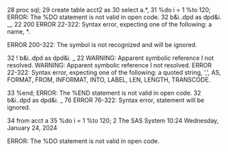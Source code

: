    
28         proc sql;
29         create table acct2 as
30         select a.*,
31                %do i = 1 %to 120;
ERROR: The %DO statement is not valid in open code.
32                    b&i..dpd as dpd&i.
                          __
                          22
                          200
ERROR 22-322: Syntax error, expecting one of the following: a name, *.  

ERROR 200-322: The symbol is not recognized and will be ignored.

32       !            b&i..dpd as dpd&i.
                                     _
                                     22
WARNING: Apparent symbolic reference I not resolved.
WARNING: Apparent symbolic reference I not resolved.
ERROR 22-322: Syntax error, expecting one of the following: a quoted string, ',', AS, FORMAT, FROM, INFORMAT, INTO, LABEL, LEN, 
              LENGTH, TRANSCODE.  

33                %end;
ERROR: The %END statement is not valid in open code.
32                    b&i..dpd as dpd&i.
                                     _
                                     76
ERROR 76-322: Syntax error, statement will be ignored.

34         from acct a
35         %do i = 1 %to 120;
2                                                          The SAS System                          10:24 Wednesday, January 24, 2024

ERROR: The %DO statement is not valid in open code.
